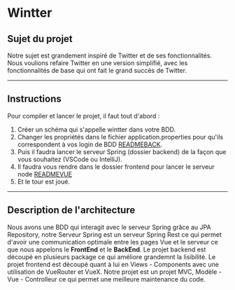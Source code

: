 # Wintter

## Sujet du projet

Notre sujet est grandement inspiré de Twitter et de ses fonctionnalités.
Nous voulions refaire Twitter en une version simplifié, avec les fonctionnalités de base qui ont fait le grand succès de Twitter.

---

## Instructions

Pour compiler et lancer le projet, il faut tout d'abord :

1. Créer un schéma qui s'appelle wintter dans votre BDD.
2. Changer les propriétés dans le fichier application.properties pour qu'ils correspondent à vos login de BDD [READMEBACK](backend/README.md).
3. Puis il faudra lancer le serveur Spring (dossier backend) de la façon que vous souhaitez (VSCode ou IntelliJ).
4. Il faudra vous rendre dans le dossier frontend pour lancer le serveur node [READMEVUE](frontend/README.md)
5. Et le tour est joué.

---

## Description de l'architecture

Nous avons une BDD qui interagit avec le serveur Spring grâce au JPA Repository, notre Serveur Spring est un serveur Spring Rest ce qui permet d'avoir une communication optimale entre les pages Vue et le serveur ce que nous appelons le **FrontEnd** et le **BackEnd**.
Le projet backend est découpé en plusieurs package ce qui améliore grandemnt la lisibilité.
Le projet frontend est découpé quant à lui en Views - Components avec une utilisation de VueRouter et VueX.
Notre projet est un projet MVC, Modèle - Vue - Controlleur ce qui permet une meilleure maintenance du code.
